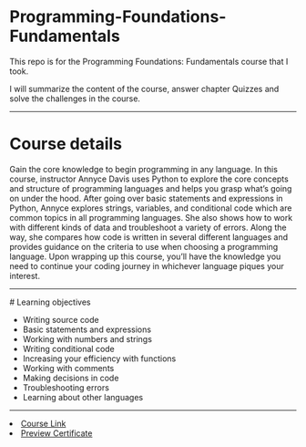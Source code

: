 # Programming-Foundations-Fundamentals

This repo is for the Programming Foundations: Fundamentals course that I took.

I will summarize the content of the course, answer chapter Quizzes and solve the challenges in the course.
<hr>

# Course details

Gain the core knowledge to begin programming in any language. In this course, instructor Annyce Davis uses Python to explore the core concepts and structure of programming languages and helps you grasp what’s going on under the hood. After going over basic statements and expressions in Python, Annyce explores strings, variables, and conditional code which are common topics in all programming languages. She also shows how to work with different kinds of data and troubleshoot a variety of errors. Along the way, she compares how code is written in several different languages and provides guidance on the criteria to use when choosing a programming language. Upon wrapping up this course, you’ll have the knowledge you need to continue your coding journey in whichever language piques your interest.
<hr>
# Learning objectives

<ul dir="auto">
<li>Writing source code</li>
<li>Basic statements and expressions</li>
<li>Working with numbers and strings</li>
<li>Writing conditional code</li>
<li>Increasing your efficiency with functions</li>
<li>Working with comments</li>
<li>Making decisions in code</li>
<li>Troubleshooting errors</li>
<li>Learning about other languages</li>
</ul>
<hr>

 <li> <a href="https://www.linkedin.com/learning/programming-foundations-fundamentals-3/" rel="nofollow">Course Link</a>
 <li> <a href="https://www.linkedin.com/learning/certificates/0614272f25ce2f2092198979824dfc3891e37cdb52dcf6c3d3b01d00e93ad8d0?trk=share_certificate" rel="nofollow">Preview Certificate</a>
